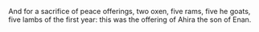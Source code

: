 And for a sacrifice of peace offerings, two oxen, five rams, five he goats, five lambs of the first year: this was the offering of Ahira the son of Enan.
